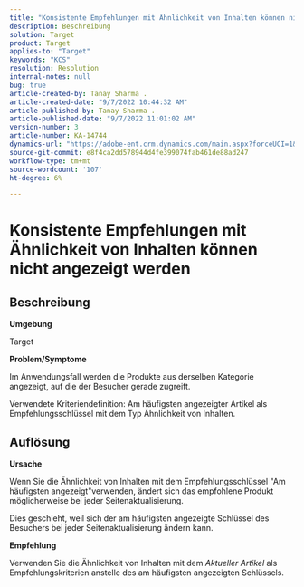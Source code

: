 ```yaml
---
title: "Konsistente Empfehlungen mit Ähnlichkeit von Inhalten können nicht angezeigt werden"
description: Beschreibung
solution: Target
product: Target
applies-to: "Target"
keywords: "KCS"
resolution: Resolution
internal-notes: null
bug: true
article-created-by: Tanay Sharma .
article-created-date: "9/7/2022 10:44:32 AM"
article-published-by: Tanay Sharma .
article-published-date: "9/7/2022 11:01:02 AM"
version-number: 3
article-number: KA-14744
dynamics-url: "https://adobe-ent.crm.dynamics.com/main.aspx?forceUCI=1&pagetype=entityrecord&etn=knowledgearticle&id=d1bc1008-9a2e-ed11-9db1-002248086735"
source-git-commit: e8f4ca2dd578944d4fe399074fab461de88ad247
workflow-type: tm+mt
source-wordcount: '107'
ht-degree: 6%

---
```


# Konsistente Empfehlungen mit Ähnlichkeit von Inhalten können nicht angezeigt werden

## Beschreibung


<b>Umgebung</b>

Target



<b>Problem/Symptome</b>

Im Anwendungsfall werden die Produkte aus derselben Kategorie angezeigt, auf die der Besucher gerade zugreift.

Verwendete Kriteriendefinition: Am häufigsten angezeigter Artikel als Empfehlungsschlüssel mit dem Typ Ähnlichkeit von Inhalten.


## Auflösung


<b>Ursache</b>

Wenn Sie die Ähnlichkeit von Inhalten mit dem Empfehlungsschlüssel &quot;Am häufigsten angezeigt&quot;verwenden, ändert sich das empfohlene Produkt möglicherweise bei jeder Seitenaktualisierung.

Dies geschieht, weil sich der am häufigsten angezeigte Schlüssel des Besuchers bei jeder Seitenaktualisierung ändern kann.



<b>Empfehlung</b>

Verwenden Sie die Ähnlichkeit von Inhalten mit dem *Aktueller Artikel* als Empfehlungskriterien anstelle des am häufigsten angezeigten Schlüssels.
